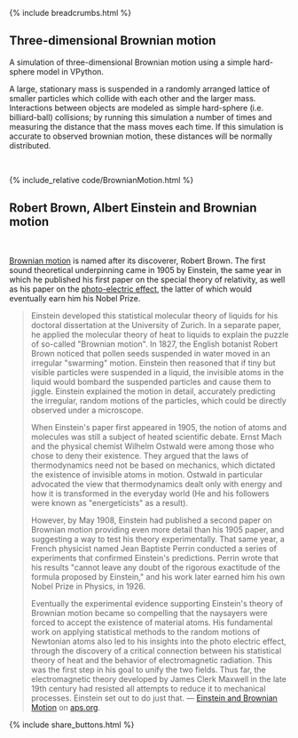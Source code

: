 {% include breadcrumbs.html %}

## Three-dimensional Brownian motion

A simulation of three-dimensional Brownian motion using a simple hard-sphere model in VPython.

A large, stationary mass is suspended in a randomly arranged lattice of smaller particles which collide
with each other and the larger mass. Interactions between objects are modeled as simple hard-sphere
(i.e. billiard-ball) collisions; by running this simulation a number of times and measuring the distance
that the mass moves each time. If this simulation is accurate to observed brownian motion,
these distances will be normally distributed.

<div class="header_line"><br/></div>

{% include_relative code/BrownianMotion.html %}

<p style="clear: both;"></p>

## Robert Brown, Albert Einstein and Brownian motion
<div class="header_line"><br/></div>

[Brownian motion](https://en.wikipedia.org/wiki/Brownian_motion) is named after its discoverer, 
Robert Brown. The first sound theoretical underpinning came in 
1905 by Einstein, the same year in which he published his first paper on the special theory of relativity, as
well as his paper on the [photo-electric effect](https://en.wikipedia.org/wiki/Photoelectric_effect), 
the latter of which would eventually earn him his Nobel Prize.

<blockquote>
Einstein developed this statistical molecular theory of liquids for his doctoral dissertation at the University of Zurich. 
In a separate paper, he applied the molecular theory of heat to liquids to explain the puzzle of so-called "Brownian motion".
In 1827, the English botanist Robert Brown noticed that pollen seeds suspended in water moved in an irregular "swarming" motion. 
Einstein then reasoned that if tiny but visible particles were suspended in a liquid, the invisible atoms in the liquid would 
bombard the suspended particles and cause them to jiggle. Einstein explained the motion in detail, accurately predicting the 
irregular, random motions of the particles, which could be directly observed under a microscope.

When Einstein's paper first appeared in 1905, the notion of atoms and molecules was still a subject of heated scientific debate. 
Ernst Mach and the physical chemist Wilhelm Ostwald were among those who chose to deny their existence. 
They argued that the laws of thermodynamics need not be based on mechanics, which dictated the existence of invisible atoms in motion. 
Ostwald in particular advocated the view that thermodynamics dealt only with energy and how it is transformed in the everyday world 
(He and his followers were known as "energeticists" as a result).

However, by May 1908, Einstein had published a second paper on Brownian motion providing even more detail than his 1905 paper, 
and suggesting a way to test his theory experimentally. That same year, a French physicist named Jean Baptiste Perrin conducted 
a series of experiments that confirmed Einstein's predictions. Perrin wrote that his results 
"cannot leave any doubt of the rigorous exactitude of the formula proposed by Einstein," 
and his work later earned him his own Nobel Prize in Physics, in 1926.

Eventually the experimental evidence supporting Einstein's theory of Brownian motion became so compelling that the naysayers 
were forced to accept the existence of material atoms. His fundamental work on applying statistical methods to the random motions 
of Newtonian atoms also led to his insights into the photo electric effect, through the discovery of a critical 
connection between his statistical theory of heat and the behavior of electromagnetic radiation. 
This was the first step in his goal to unify the two fields. 
Thus far, the electromagnetic theory developed by James Clerk Maxwell in the late 19th century had resisted all 
attempts to reduce it to mechanical processes. Einstein set out to do just that. &mdash; 
<a href="https://www.aps.org/archives/publications/apsnews/200502/history.cfm">Einstein and Brownian Motion</a>
on <a href="https://www.aps.org/">aps.org</a>.
</blockquote>

{% include share_buttons.html %}

